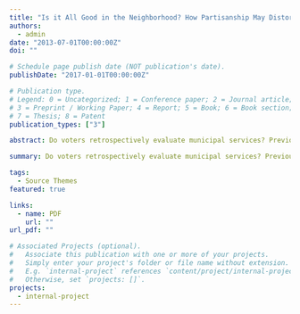 ```yaml
---
title: "Is it All Good in the Neighborhood? How Partisanship May Distort Evaluations of Municipal Services"
authors:
  - admin
date: "2013-07-01T00:00:00Z"
doi: ""

# Schedule page publish date (NOT publication's date).
publishDate: "2017-01-01T00:00:00Z"

# Publication type.
# Legend: 0 = Uncategorized; 1 = Conference paper; 2 = Journal article;
# 3 = Preprint / Working Paper; 4 = Report; 5 = Book; 6 = Book section;
# 7 = Thesis; 8 = Patent
publication_types: ["3"]

abstract: Do voters retrospectively evaluate municipal services? Previous work within local politics would suggest that voters form their evaluations based on the quality of the service and their access to it. Instead, I argue that voters evaluate associated services through a partisan lens rather than objective performance due to the nationalization of a particular state and local political issues. This process occurs when local services become polarized at the national level, with the two parties being associated with distinct and opposing views on those services. I attempt to test this argument through a cross-sectional analysis of local school and police evaluations.  The results confirm that for polarized services such as policing, individuals have a systematic bias in favor of their party's position regardless of the service's objective performance. Additionally, I find that this bias exists regardless of the partisan control of state and local governments. These findings provide insight as to how nationalization shapes retrospective evaluations of government performance and carry with them implications for the future of local accountability.

summary: Do voters retrospectively evaluate municipal services? Previous work within local politics would suggest that voters form their evaluations based on the quality of the service and their access to it; however I find evidence of a growing divide in how partisans evaluate municipal services even after controling for their quality and funding.

tags:
  - Source Themes
featured: true

links:
  - name: PDF
    url: ""
url_pdf: ""

# Associated Projects (optional).
#   Associate this publication with one or more of your projects.
#   Simply enter your project's folder or file name without extension.
#   E.g. `internal-project` references `content/project/internal-project/index.md`.
#   Otherwise, set `projects: []`.
projects:
  - internal-project
---
```

